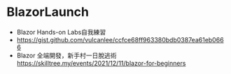 # BlazorLaunch
* Blazor Hands-on Labs自我練習
* https://gist.github.com/vulcanlee/ccfce68ff963380bdb0387ea61eb0666
* Blazor 全端開發，新手村一日脫逃術 https://skilltree.my/events/2021/12/11/blazor-for-beginners